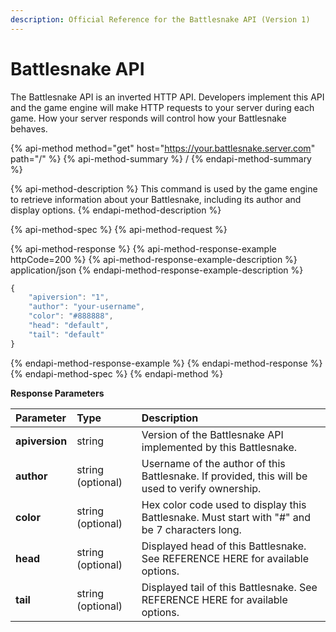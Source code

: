 ```yaml
---
description: Official Reference for the Battlesnake API (Version 1)
---
```


# Battlesnake API

The Battlesnake API is an inverted HTTP API. Developers implement this API and the game engine will make HTTP requests to your server during each game. How your server responds will control how your Battlesnake behaves.

{% api-method method="get" host="https://your.battlesnake.server.com" path="/" %}
{% api-method-summary %}
/
{% endapi-method-summary %}

{% api-method-description %}
This command is used by the game engine to retrieve information about your Battlesnake, including its author and display options.
{% endapi-method-description %}

{% api-method-spec %}
{% api-method-request %}

{% api-method-response %}
{% api-method-response-example httpCode=200 %}
{% api-method-response-example-description %}
application/json
{% endapi-method-response-example-description %}

```javascript
{
    "apiversion": "1",
    "author": "your-username",
    "color": "#888888",
    "head": "default",
    "tail": "default"
}
```
{% endapi-method-response-example %}
{% endapi-method-response %}
{% endapi-method-spec %}
{% endapi-method %}

**Response Parameters**

| **Parameter** | **Type** | **Description** |
| :--- | :--- | :--- |
| **apiversion** | string | Version of the Battlesnake API implemented by this Battlesnake. |
| **author** | string \(optional\) | Username of the author of this Battlesnake. If provided, this will be used to verify ownership. |
| **color** | string \(optional\) | Hex color code used to display this Battlesnake. Must start with "\#" and be 7 characters long.  |
| **head** | string \(optional\) | Displayed head of this Battlesnake. See REFERENCE HERE for available options. |
| **tail** | string \(optional\) | Displayed tail of this Battlesnake. See REFERENCE HERE for available options. |



